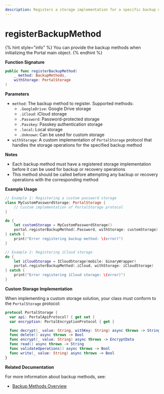 ```yaml
---
description: Registers a storage implementation for a specific backup method.
---
```


# registerBackupMethod

{% hint style="info" %}
You can provide the backup methods when initializing the Portal main object.
{% endhint %}

**Function Signature**

```swift
public func registerBackupMethod(
    _ method: BackupMethods, 
    withStorage: PortalStorage
)
```

**Parameters**

* `method`: The backup method to register. Supported methods:
  * `.GoogleDrive`: Google Drive storage
  * `.iCloud`: iCloud storage
  * `.Password`: Password-protected storage
  * `.Passkey`: Passkey authentication storage
  * `.local`: Local storage
  * `.Unknown`: Can be used for custom storage
* `withStorage`: A custom implementation of `PortalStorage` protocol that handles the storage operations for the specified backup method

**Notes**

* Each backup method must have a registered storage implementation before it can be used for backup or recovery operations
* This method should be called before attempting any backup or recovery operations with the corresponding method

**Example Usage**

```swift
// Example 1: Registering a custom password storage
class MyCustomPasswordStorage: PortalStorage {
    // Custom implementation of PortalStorage protocol
}

do {
    let customStorage = MyCustomPasswordStorage()
    portal.registerBackupMethod(.Password, withStorage: customStorage)
} catch {
    print("Error registering backup method: \(error)")
}

// Example 2: Registering iCloud storage
do {
    let iCloudStorage = ICloudStorage(mobile: binaryWrapper)
    portal.registerBackupMethod(.iCloud, withStorage: iCloudStorage)
} catch {
    print("Error registering iCloud storage: \(error)")
}
```

**Custom Storage Implementation**

When implementing a custom storage solution, your class must conform to the `PortalStorage` protocol:

```swift
protocol PortalStorage {
  var api: PortalApiProtocol? { get set }
  var encryption: PortalEncryptionProtocol { get }

  func decrypt(_ value: String, withKey: String) async throws -> String
  func delete() async throws -> Bool
  func encrypt(_ value: String) async throws -> EncryptData
  func read() async throws -> String
  func validateOperations() async throws -> Bool
  func write(_ value: String) async throws -> Bool
}
```

**Related Documentation**

For more information about backup methods, see:

* [Backup Methods Overview](../../guides/ios/back-up-a-wallet.md)
